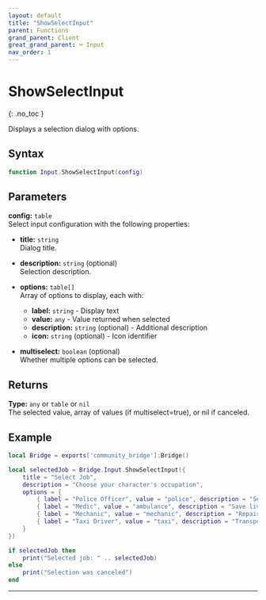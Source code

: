 ```yaml
---
layout: default
title: "ShowSelectInput"
parent: Functions
grand_parent: Client
great_grand_parent: ⌨️ Input
nav_order: 1
---
```


# ShowSelectInput
{: .no_toc }

Displays a selection dialog with options.

## Syntax

```lua
function Input.ShowSelectInput(config)
```

## Parameters

**config:** `table`  
Select input configuration with the following properties:

- **title:** `string`  
  Dialog title.

- **description:** `string` (optional)  
  Selection description.

- **options:** `table[]`  
  Array of options to display, each with:
  - **label:** `string` - Display text
  - **value:** `any` - Value returned when selected
  - **description:** `string` (optional) - Additional description
  - **icon:** `string` (optional) - Icon identifier

- **multiselect:** `boolean` (optional)  
  Whether multiple options can be selected.

## Returns

**Type:** `any` or `table` or `nil`  
The selected value, array of values (if multiselect=true), or nil if canceled.

## Example

```lua
local Bridge = exports['community_bridge']:Bridge()

local selectedJob = Bridge.Input.ShowSelectInput({
    title = "Select Job",
    description = "Choose your character's occupation",
    options = {
        { label = "Police Officer", value = "police", description = "Serve and protect the city", icon = "badge" },
        { label = "Medic", value = "ambulance", description = "Save lives and treat injuries", icon = "ambulance" },
        { label = "Mechanic", value = "mechanic", description = "Repair and modify vehicles", icon = "wrench" },
        { label = "Taxi Driver", value = "taxi", description = "Transport citizens around the city", icon = "taxi" }
    }
})

if selectedJob then
    print("Selected job: " .. selectedJob)
else
    print("Selection was canceled")
end
```

---